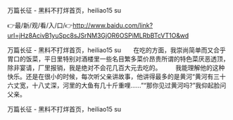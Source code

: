 万篇长征 - 黑料不打烊首页，heiliao15 su

👉最/新/观/看/入/口/👉http://www.baidu.com/link?url=jHz8AcivB1yuSpc8sJSrNM3GjOR6OSPiMLRbBTcVT1O&wd

万篇长征 - 黑料不打烊首页，heiliao15 su　　在吃的方面，我崇尚简单而又合乎胃口的饭菜，平日里特别对酒楼里一些名目繁多菜价昂贵所谓的特色菜厌恶透顶，除非宴请，厂里报销，我是绝对不会花几百大元去吃的。
　　我能理解他的这种快乐。还是在很小的时候，每次听父亲讲故事，他讲得最多的是黄河“黄河有三十六丈宽，十八丈深，河里的大鱼有几十斤重哩......”“那你见过黄河吗?”我仰起脸问父亲。


万篇长征 - 黑料不打烊首页，heiliao15 su
